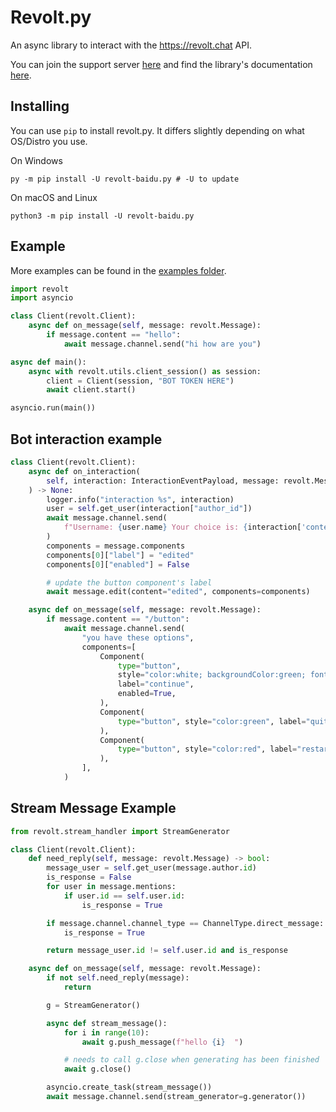 # Revolt.py

An async library to interact with the <https://revolt.chat> API.

You can join the support server [here](https://rvlt.gg/FDXER6hr) and find the library's documentation [here](https://revoltpy.readthedocs.io/en/latest/).

## Installing

You can use `pip` to install revolt.py. It differs slightly depending on what OS/Distro you use.

On Windows

```
py -m pip install -U revolt-baidu.py # -U to update
```

On macOS and Linux

```
python3 -m pip install -U revolt-baidu.py
```

## Example

More examples can be found in the [examples folder](https://github.com/revoltchat/revolt.py/blob/master/examples).

```py
import revolt
import asyncio

class Client(revolt.Client):
    async def on_message(self, message: revolt.Message):
        if message.content == "hello":
            await message.channel.send("hi how are you")

async def main():
    async with revolt.utils.client_session() as session:
        client = Client(session, "BOT TOKEN HERE")
        await client.start()

asyncio.run(main())
```

## Bot interaction example

```py
class Client(revolt.Client):
    async def on_interaction(
        self, interaction: InteractionEventPayload, message: revolt.Message
    ) -> None:
        logger.info("interaction %s", interaction)
        user = self.get_user(interaction["author_id"])
        await message.channel.send(
            f"Username: {user.name} Your choice is: {interaction['content']} "
        )
        components = message.components
        components[0]["label"] = "edited"
        components[0]["enabled"] = False

        # update the button component's label
        await message.edit(content="edited", components=components)

    async def on_message(self, message: revolt.Message):
        if message.content == "/button":
            await message.channel.send(
                "you have these options",
                components=[
                    Component(
                        type="button",
                        style="color:white; backgroundColor:green; fontSize:16px; fontWeight:400;",
                        label="continue",
                        enabled=True,
                    ),
                    Component(
                        type="button", style="color:green", label="quit", enabled=True
                    ),
                    Component(
                        type="button", style="color:red", label="restart", enabled=False
                    ),
                ],
            )
```

## Stream Message Example

```py
from revolt.stream_handler import StreamGenerator

class Client(revolt.Client):
    def need_reply(self, message: revolt.Message) -> bool:
        message_user = self.get_user(message.author.id)
        is_response = False
        for user in message.mentions:
            if user.id == self.user.id:
                is_response = True

        if message.channel.channel_type == ChannelType.direct_message:
            is_response = True

        return message_user.id != self.user.id and is_response

    async def on_message(self, message: revolt.Message):
        if not self.need_reply(message):
            return

        g = StreamGenerator()

        async def stream_message():
            for i in range(10):
                await g.push_message(f"hello {i}  ")

            # needs to call g.close when generating has been finished
            await g.close()

        asyncio.create_task(stream_message())
        await message.channel.send(stream_generator=g.generator())
```
